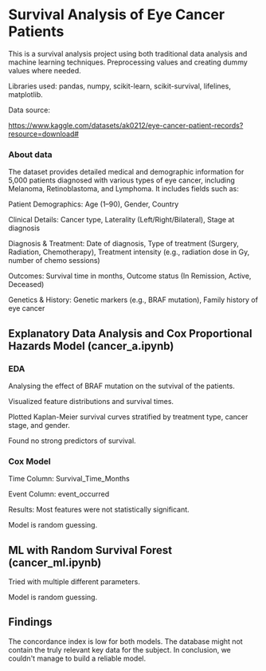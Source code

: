 # Survival Analysis of Eye Cancer Patients

This is a survival analysis project using both traditional data analysis and machine learning techniques. Preprocessing values and creating dummy values where needed. 

Libraries used: pandas, numpy, scikit-learn, scikit-survival, lifelines, matplotlib.

Data source: 

https://www.kaggle.com/datasets/ak0212/eye-cancer-patient-records?resource=download#

### About data

The dataset provides detailed medical and demographic information for 5,000 patients diagnosed with various types of eye cancer, including Melanoma, Retinoblastoma, and Lymphoma. It includes fields such as:

Patient Demographics: Age (1–90), Gender, Country

Clinical Details: Cancer type, Laterality (Left/Right/Bilateral), Stage at diagnosis

Diagnosis & Treatment: Date of diagnosis, Type of treatment (Surgery, Radiation, Chemotherapy), Treatment intensity (e.g., radiation dose in Gy, number of chemo sessions)

Outcomes: Survival time in months, Outcome status (In Remission, Active, Deceased)

Genetics & History: Genetic markers (e.g., BRAF mutation), Family history of eye cancer

## Explanatory Data Analysis and Cox Proportional Hazards Model (cancer_a.ipynb)

### EDA

Analysing the effect of BRAF mutation on the sutvival of the patients. 

Visualized feature distributions and survival times.

Plotted Kaplan-Meier survival curves stratified by treatment type, cancer stage, and gender.

Found no strong predictors of survival.

### Cox Model

Time Column: Survival_Time_Months

Event Column: event_occurred

Results:
Most features were not statistically significant.

Model is random guessing.

## ML with Random Survival Forest (cancer_ml.ipynb)

Tried with multiple different parameters. 

Model is random guessing. 

## Findings 
The concordance index is low for both models. The database might not contain the truly relevant key data for the subject. In conclusion, we couldn't manage to build a reliable model. 
